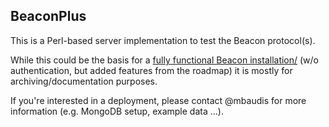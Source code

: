 ## BeaconPlus

This is a Perl-based server implementation to test the Beacon protocol(s).

While this could be the basis for a [fully functional Beacon installation/](http://beacon.progenetix.org/ui/) (w/o authentication, but added features from the roadmap) it is mostly for archiving/documentation purposes.

If you're interested in a deployment, please contact @mbaudis for more information (e.g. MongoDB setup, example data ...).

